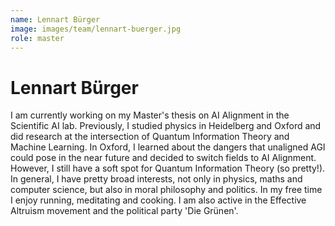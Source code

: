```yaml
---
name: Lennart Bürger
image: images/team/lennart-buerger.jpg
role: master
---
```

# Lennart Bürger
I am currently working on my Master's thesis on AI Alignment in the Scientific AI lab. Previously, I studied physics in Heidelberg and Oxford and did research at the intersection of Quantum Information Theory and Machine Learning.
In Oxford, I learned about the dangers that unaligned AGI could pose in the near future and decided to switch fields to AI Alignment. However, I still have a soft spot for Quantum Information Theory (so pretty!). In general, I have pretty broad interests, not only in physics, maths and computer science, but also in moral philosophy and politics.
In my free time I enjoy running, meditating and cooking. I am also active in the Effective Altruism movement and the political party 'Die Grünen'. 
